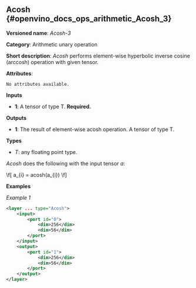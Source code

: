 ## Acosh <a name="Acosh"></a> {#openvino_docs_ops_arithmetic_Acosh_3}

**Versioned name**: *Acosh-3*

**Category**: Arithmetic unary operation 

**Short description**: *Acosh* performs element-wise hyperbolic inverse cosine (arccosh) operation with given tensor.

**Attributes**:

    No attributes available.

**Inputs**

* **1**: A tensor of type T. **Required.**

**Outputs**

* **1**: The result of element-wise acosh operation. A tensor of type T.

**Types**

* *T*: any floating point type.

*Acosh* does the following with the input tensor *a*:

\f[
a_{i} = acosh(a_{i})
\f]

**Examples**

*Example 1*

```xml
<layer ... type="Acosh">
    <input>
        <port id="0">
            <dim>256</dim>
            <dim>56</dim>
        </port>
    </input>
    <output>
        <port id="1">
            <dim>256</dim>
            <dim>56</dim>
        </port>
    </output>
</layer>
```
